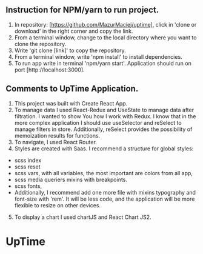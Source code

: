 ## Instruction for NPM/yarn to run project.

1. In repository: [https://github.com/MazurMaciej/uptime], click in 'clone or download' in the right corner and copy the link.
2. From a terminal window, change to the local directory where you want to clone the repository. 
3. Write 'git clone [link]' to copy the repository.
4. From a terminal window, write 'npm install' to install dependencies. 
5. To run app write in terminal 'npm/yarn start'. Application should run on port [http://localhost:3000].


## Comments to UpTime Application.

1. This project was built with Create React App.
2. To manage data I used React-Redux and UseState to manage data after filtration. I wanted to show You how I work with Redux. I know that in the more complex application I should use useSelector and reSelect to manage filters in store. Additionally, reSelect provides the possibility of memoization results for functions.
3. To navigate, I used React Router.
4. Styles are created with Saas. I recommend a structure for global styles:
- scss index
- scss reset
- scss vars, with all variables, the most important are colors from all app,
- scss media queriers mixins with breakpoints.
- scss fonts,
- Additionally, I recommend add one more file with mixins typography and font-size with 'rem'. It will be less code, and the application will be more flexible to resize on other devices. 
5. To display a chart I used chartJS and React Chart JS2. 
# UpTime

